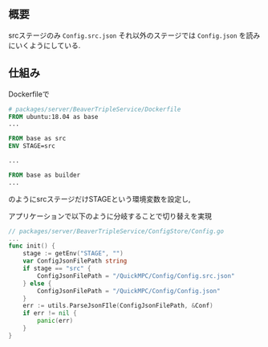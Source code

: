 ## 概要
srcステージのみ `Config.src.json` それ以外のステージでは `Config.json` を読みにいくようにしている.

## 仕組み
Dockerfileで
```Dockerfile
# packages/server/BeaverTripleService/Dockerfile
FROM ubuntu:18.04 as base
...

FROM base as src
ENV STAGE=src

...

FROM base as builder
...
```
のようにsrcステージだけSTAGEという環境変数を設定し,

アプリケーションで以下のように分岐することで切り替えを実現
```go
// packages/server/BeaverTripleService/ConfigStore/Config.go
...
func init() {
    stage := getEnv("STAGE", "")
    var ConfigJsonFilePath string
    if stage == "src" {
        ConfigJsonFilePath = "/QuickMPC/Config/Config.src.json"
    } else {
        ConfigJsonFilePath = "/QuickMPC/Config/Config.json"
    }
    err := utils.ParseJsonFIle(ConfigJsonFilePath, &Conf)
    if err != nil {
        panic(err)
    }
}
```